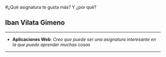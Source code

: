 #¿Qué asignatura te gusta más? Y ¿por qué?
## Iban Vilata Gimeno
---
- **Aplicaciones Web**: 
*Creo que puede ser una asignatura interesante en la que puedo aprender muchas cosas*
---
